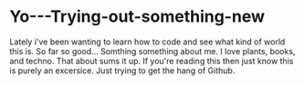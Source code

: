 # Yo---Trying-out-something-new
Lately i've been wanting to learn how to code and see what kind of world this is. So far so good...
Somthing something about me. I love plants, books, and techno. That about sums it up. 
If you're reading this then just know this is purely an excersice. Just trying to get the hang of Github.
